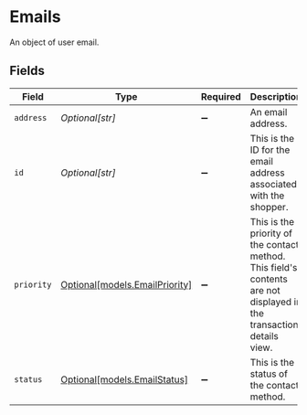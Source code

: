# Emails

An object of user email.


## Fields

| Field                                                                                                                | Type                                                                                                                 | Required                                                                                                             | Description                                                                                                          | Example                                                                                                              |
| -------------------------------------------------------------------------------------------------------------------- | -------------------------------------------------------------------------------------------------------------------- | -------------------------------------------------------------------------------------------------------------------- | -------------------------------------------------------------------------------------------------------------------- | -------------------------------------------------------------------------------------------------------------------- |
| `address`                                                                                                            | *Optional[str]*                                                                                                      | :heavy_minus_sign:                                                                                                   | An email address.                                                                                                    | alan.watts@example.com                                                                                               |
| `id`                                                                                                                 | *Optional[str]*                                                                                                      | :heavy_minus_sign:                                                                                                   | This is the ID for the email address associated with the shopper.                                                    | 123                                                                                                                  |
| `priority`                                                                                                           | [Optional[models.EmailPriority]](../models/emailpriority.md)                                                         | :heavy_minus_sign:                                                                                                   | This is the priority of the contact method. This field's contents are not displayed in the transaction details view. | primary                                                                                                              |
| `status`                                                                                                             | [Optional[models.EmailStatus]](../models/emailstatus.md)                                                             | :heavy_minus_sign:                                                                                                   | This is the status of the contact method.                                                                            | active                                                                                                               |